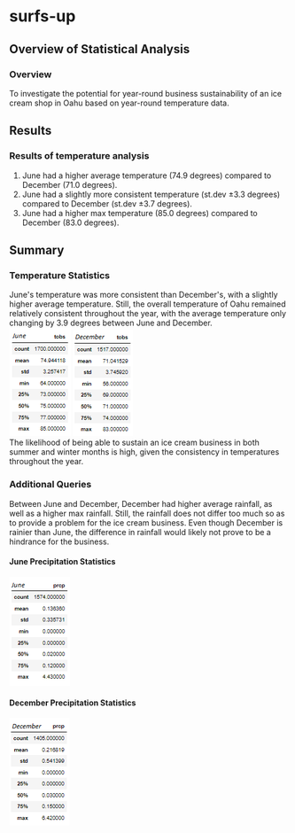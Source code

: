 # surfs-up

## Overview of Statistical Analysis
### Overview
To investigate the potential for year-round business sustainability of an ice cream shop in Oahu based on year-round temperature data. 

## Results
### Results of temperature analysis
1. June had a higher average temperature (74.9 degrees) compared to December (71.0 degrees). 
2. June had a slightly more consistent temperature (st.dev ±3.3 degrees) compared to December (st.dev ±3.7 degrees). 
3. June had a higher max temperature (85.0 degrees) compared to December (83.0 degrees). 

## Summary
### Temperature Statistics
June's temperature was more consistent than December's, with a slightly higher average temperature. Still, the overall 
temperature of Oahu remained relatively consistent throughout the year, with the average temperature only changing by 3.9 degrees 
between June and December. </br>
![June Stats](Resources/june_statistics.png)
![Dec Stats](Resources/dec_statistics.png) </br>
The likelihood of being able to sustain an ice cream business in both summer and winter months is high, given the consistency in 
temperatures throughout the year.

### Additional Queries
Between June and December, December had higher average rainfall, as well as a higher max rainfall. Still, the rainfall 
does not differ too much so as to provide a problem for the ice cream business. Even though December is rainier than June, 
the difference in rainfall would likely not prove to be a hindrance for the business. 
#### June Precipitation Statistics
![June Prcp](Resources/june_prcp.png)
#### December Precipitation Statistics
![Dec Prcp](Resources/dec_prcp.png)

